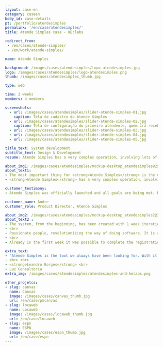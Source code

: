 ```yaml
---
layout: case-en
category: caseen
body_id: case-details
pt: /portfolio/atendesimples
permalink: '/en/case/atendesimples/'
title: Atende Simples case - HE:labs

redirect_from:
 - /en/cases/atende-simples/
 - /en/work/atende-simples/

name: Atende Simples

background: /images/cases/atendesimples/topo-atendesimples.jpg
logo: /images/cases/atendesimples/logo-atendesimples.png
thumb: /images/cases/atendesimples_thumb.jpg

type: web

time: 2 weeks
members: 4 members

screenshots:
  - url: /images/cases/atendesimples/slider-atende-simples-01.jpg
    caption: Tela de cadastro do Atende Simples
  - url: /images/cases/atendesimples/slider-atende-simples-02.jpg
    caption: Tela de configuração do primeiro atendente, quem irá receber a chamada
  - url: /images/cases/atendesimples/slider-atende-simples-03.jpg
  - url: /images/cases/atendesimples/slider-atende-simples-04.jpg
  - url: /images/cases/atendesimples/slider-atende-simples-05.jpg

title_text: System development
subtitle_text: Design & Development
resume: Atende Simples has a very complex operation, involving lots of technologies, companies and systems

about_img1: /images/cases/atendesimples/mockup-desktop_atendesimples@2x.png
about_text1:
- The most important thing for <strong>Atende Simples</strong> is the user experience. Then the price. The value has to be fair and feasible for the targeted customer.
- <strong>Atende Simples</strong> has a very complex operation, involving lots of technologies, companies and systems. The voice platform was the responsibility of VoxAge, in São Paulo.

customer_testimony:
- Atende Simples was officially launched and all goals are being met. New opportunities have been identified to help our customers improve their business, and adjustments are released weekly.

customer_name: Andre
customer_role: Product Director, Atende Simples

about_img2: /images/cases/atendesimples/mockup-desktop_atendesimples2@2x.png
about_text2 :
- The system, from the beginning, has been created with 1 week iterations. This is the HE:labs way.
- <br>
- Passionate people, revolutionizing the way of doing software. It is continuous delivery, bringing competitive advantage and innovation.
- <br>
- Already in the first week it was possible to complete the registration of attendants. Every Thursday there was something new to be tested and validated.

extra_text:
- "Atende Simples is the tool we always have been looking for. With it, we can pass a more professional image to the market without losing flexibility in our management incoming customers and for a excellent price!"
- <br> <br>
- <strong>Leandro Borges</strong> <br>
- Luz Consultoria
extra_img: /images/cases/atendesimples/atendesimples-and-helabs.png

other_projetcs:
- slug: canvas
  name: Canvas
  image: /images/cases/canvas_thumb.jpg
  url: /en/case/pmcanvas
- slug: locaweb
  name: Locaweb
  image: /images/cases/locaweb_thumb.jpg
  url: /en/case/locaweb
- slug: espn
  name: ESPN
  image: /images/cases/espn_thumb.jpg
  url: /en/case/espn
---
```


